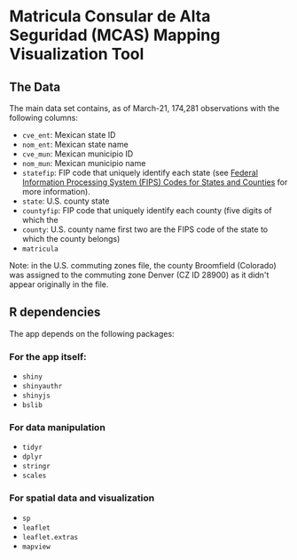 # Matricula Consular de Alta Seguridad (MCAS) Mapping Visualization Tool

## The Data

The main data set contains, as of March-21, 174,281 observations with the following columns:

* `cve_ent`: Mexican state ID
* `nom_ent`: Mexican state name
* `cve_mun`: Mexican municipio ID
* `nom_mun`: Mexican municipio name
* `statefip`: FIP code that uniquely identify each state (see [Federal Information Processing System (FIPS) Codes for States and Counties](https://transition.fcc.gov/oet/info/maps/census/fips/fips.txt#:~:text=FIPS%20codes%20are%20numbers%20which,to%20which%20the%20county%20belongs.) for more information).
* `state`: U.S. county state
* `countyfip`: FIP code that uniquely identify each county (five digits of which the 
* `county`: U.S. county name
first two are the FIPS code of the state to which the county belongs)
* `matricula`

Note: in the U.S. commuting zones file, the county Broomfield (Colorado) was assigned to the commuting zone Denver (CZ ID 28900) as it didn't appear originally in the file.

## R dependencies

The app depends on the following packages:

### For the app itself:
- `shiny`
- `shinyauthr`
- `shinyjs`
- `bslib`

### For data manipulation
- `tidyr`
- `dplyr`
- `stringr`
- `scales`

### For spatial data and visualization
- `sp`
- `leaflet`
- `leaflet.extras`
- `mapview`
